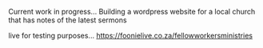 Current work in progress...
Building a wordpress website for a local church that has notes of the latest sermons

live for testing purposes...
https://foonielive.co.za/fellowworkersministries

